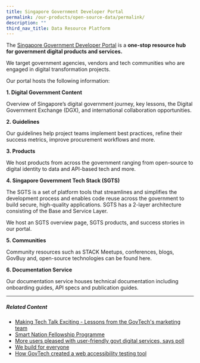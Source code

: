 ```yaml
---
title: Singapore Government Developer Portal
permalink: /our-products/open-source-data/permalink/
description: ""
third_nav_title: Data Resource Platform
---
```

The [Singapore Government Developer Portal](https://www.developer.tech.gov.sg/) is a **one-stop resource hub for government digital products and services.**

We target government agencies, vendors and tech communities who are engaged in digital transformation projects.

Our portal hosts the following information:

**1\. Digital Government Content**

Overview of Singapore’s digital government journey, key lessons, the Digital Government Exchange (DGX), and international collaboration opportunities.

**2\. Guidelines**

Our guidelines help project teams implement best practices, refine their success metrics, improve procurement workflows and more.

**3\. Products**

We host products from across the government ranging from open-source to digital identity to data and API-based tech and more.

**4\. Singapore Government Tech Stack (SGTS)**

The SGTS is a set of platform tools that streamlines and simplifies the development process and enables code reuse across the government to build secure, high-quality applications. SGTS has a 2-layer architecture consisting of the Base and Service Layer.

We host an SGTS overview page, SGTS products, and success stories in our portal.

**5\. Communities**

Community resources such as STACK Meetups, conferences, blogs, GovBuy and, open-source technologies can be found here.

**6\. Documentation Service**

Our documentation service houses technical documentation including onboarding guides, API specs and publication guides.

* * *

##### **Related Content**

*   [Making Tech Talk Exciting - Lessons from the GovTech's marketing team](https://www.tech.gov.sg/media/technews/making-tech-talk-exciting?utm_medium=recommender_0&utm_source=aHR0cHM6Ly93d3cudGVjaC5nb3Yuc2cvcHJvZHVjdHMtYW5kLXNlcnZpY2VzL2RldmVsb3Blci1wb3J0YWwv&utm_content=aHR0cHM6Ly93d3cudGVjaC5nb3Yuc2cvbWVkaWEvdGVjaG5ld3MvbWFraW5nLXRlY2gtdGFsay1leGNpdGluZw==)
*   [Smart Nation Fellowship Programme](https://www.tech.gov.sg/careers/smart-nation-fellowship-programme/?utm_medium=recommender_1&utm_source=aHR0cHM6Ly93d3cudGVjaC5nb3Yuc2cvcHJvZHVjdHMtYW5kLXNlcnZpY2VzL2RldmVsb3Blci1wb3J0YWwv&utm_content=aHR0cHM6Ly93d3cudGVjaC5nb3Yuc2cvY2FyZWVycy9zbWFydC1uYXRpb24tZmVsbG93c2hpcC1wcm9ncmFtbWUv)
*   [More users pleased with user-friendly govt digital services, says poll](https://www.tech.gov.sg/media/technews/more-users-pleased-with_user-friendly-govt-digital-services?utm_medium=recommender_2&utm_source=aHR0cHM6Ly93d3cudGVjaC5nb3Yuc2cvcHJvZHVjdHMtYW5kLXNlcnZpY2VzL2RldmVsb3Blci1wb3J0YWwv&utm_content=aHR0cHM6Ly93d3cudGVjaC5nb3Yuc2cvbWVkaWEvdGVjaG5ld3MvbW9yZS11c2Vycy1wbGVhc2VkLXdpdGhfdXNlci1mcmllbmRseS1nb3Z0LWRpZ2l0YWwtc2VydmljZXM=)
*   [We build for everyone](https://www.tech.gov.sg/products-and-services/building-products-and-services-for-everyone/?utm_medium=recommender_3&utm_source=aHR0cHM6Ly93d3cudGVjaC5nb3Yuc2cvcHJvZHVjdHMtYW5kLXNlcnZpY2VzL2RldmVsb3Blci1wb3J0YWwv&utm_content=aHR0cHM6Ly93d3cudGVjaC5nb3Yuc2cvcHJvZHVjdHMtYW5kLXNlcnZpY2VzL2J1aWxkaW5nLXByb2R1Y3RzLWFuZC1zZXJ2aWNlcy1mb3ItZXZlcnlvbmUv)
*   [How GovTech created a web accessibility testing tool](https://www.tech.gov.sg/media/technews/how-govtech-created-web-accessibility-testing-tool?utm_medium=recommender_4&utm_source=aHR0cHM6Ly93d3cudGVjaC5nb3Yuc2cvcHJvZHVjdHMtYW5kLXNlcnZpY2VzL2RldmVsb3Blci1wb3J0YWwv&utm_content=aHR0cHM6Ly93d3cudGVjaC5nb3Yuc2cvbWVkaWEvdGVjaG5ld3MvaG93LWdvdnRlY2gtY3JlYXRlZC13ZWItYWNjZXNzaWJpbGl0eS10ZXN0aW5nLXRvb2w=)